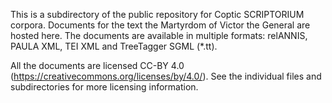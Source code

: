 This is a subdirectory of the public repository for Coptic SCRIPTORIUM corpora.  Documents for the text the Martyrdom of Victor the General are hosted here.  The documents are available in multiple formats: relANNIS, PAULA XML, TEI XML and TreeTagger SGML (*.tt).  

All the documents are licensed CC-BY 4.0 (https://creativecommons.org/licenses/by/4.0/).  See the individual files and subdirectories for more licensing information.